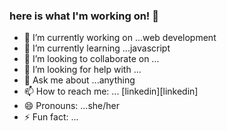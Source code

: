 ### here is what I'm working on! 👋


- 🔭 I’m currently working on ...web development
- 🌱 I’m currently learning ...javascript
- 👯 I’m looking to collaborate on ...
- 🤔 I’m looking for help with ...
- 💬 Ask me about ...anything
- 📫 How to reach me: ... [linkedin][linkedin]</b>
- 😄 Pronouns: ...she/her
- ⚡ Fun fact: ...

